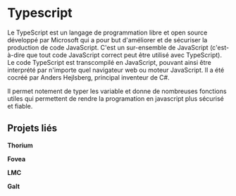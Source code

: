 Typescript
==========

Le TypeScript est un langage de programmation libre et open source développé par Microsoft qui a pour but d'améliorer et de sécuriser la production de code JavaScript. C'est un sur-ensemble de JavaScript (c'est-à-dire que tout code JavaScript correct peut être utilisé avec TypeScript). Le code TypeScript est transcompilé en JavaScript, pouvant ainsi être interprété par n'importe quel navigateur web ou moteur JavaScript. Il a été cocréé par Anders Hejlsberg, principal inventeur de C#.

Il permet notement de typer les variable et donne de nombreuses fonctions utiles qui permettent de rendre la programation en javascript plus sécurisé et fiable.

Projets liés
------------

**<Link to="/realisations/thorium">Thorium</Link>**

**<Link to="/realisations/fovea">Fovea</Link>**

**<Link to="/realisations/lmc">LMC</Link>**

**<Link to="/realisations/galt">Galt</Link>**

